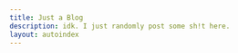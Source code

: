```yaml
---
title: Just a Blog
description: idk. I just randomly post some sh!t here.
layout: autoindex
---
```

